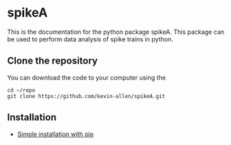 # spikeA

This is the documentation for the python package spikeA. This package can be used to perform data analysis of spike trains in python.

## Clone the repository

You can download the code to your computer using the 

```
cd ~/repo
git clone https://github.com/kevin-allen/spikeA.git
```

## Installation

* [Simple installation with pip](installation.md)




